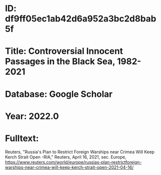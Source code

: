 # ID: df9ff05ec1ab42d6a952a3bc2d8bab5f
# Title: Controversial Innocent Passages in the Black Sea, 1982-2021
# Database: Google Scholar
# Year: 2022.0
# Fulltext:
Reuters, "Russia's Plan to Restrict Foreign Warships near Crimea Will Keep Kerch Strait Open -RIA," Reuters, April 16, 2021, sec.
Europe, https://www.reuters.com/world/europe/russias-plan-restrictforeign-warships-near-crimea-will-keep-kerch-strait-open-2021-04-16/